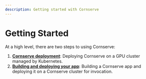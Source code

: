 ```yaml
---
description: Getting started with Cornserve
---
```


# Getting Started

At a high level, there are two steps to using Cornserve:

1. [**Cornserve deployment**](cornserve.md): Deploying Cornserve on a GPU cluster managed by Kubernetes.
1. [**Building and deploying your app**](app.md): Building a Cornserve app and deploying it on a Cornserve cluster for invocation.
